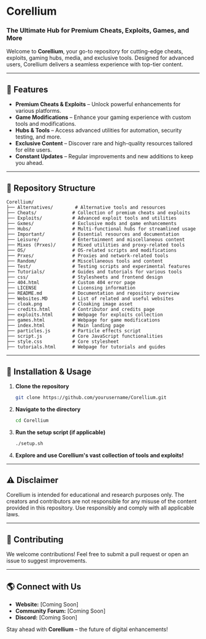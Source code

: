# Corellium

### The Ultimate Hub for Premium Cheats, Exploits, Games, and More

Welcome to **Corellium**, your go-to repository for cutting-edge cheats, exploits, gaming hubs, media, and exclusive tools. Designed for advanced users, Corellium delivers a seamless experience with top-tier content.

---

## 🚀 Features

- **Premium Cheats & Exploits** – Unlock powerful enhancements for various platforms.
- **Game Modifications** – Enhance your gaming experience with custom tools and modifications.
- **Hubs & Tools** – Access advanced utilities for automation, security testing, and more.
- **Exclusive Content** – Discover rare and high-quality resources tailored for elite users.
- **Constant Updates** – Regular improvements and new additions to keep you ahead.

---

## 📂 Repository Structure

```
Corellium/
├── Alternatives/        # Alternative tools and resources
├── Cheats/             # Collection of premium cheats and exploits
├── Exploits/           # Advanced exploit tools and utilities
├── Gxmes/              # Exclusive mods and game enhancements
├── Hubs/               # Multi-functional hubs for streamlined usage
├── Important/          # Essential resources and documentation
├── Leisure/            # Entertainment and miscellaneous content
├── Mixes (Prxes)/      # Mixed utilities and proxy-related tools
├── OS/                 # OS-related scripts and modifications
├── Prxes/              # Proxies and network-related tools
├── Random/             # Miscellaneous tools and content
├── Test/               # Testing scripts and experimental features
├── Tutorials/          # Guides and tutorials for various tools
├── css/                # Stylesheets and frontend design
├── 404.html            # Custom 404 error page
├── LICENSE             # Licensing information
├── README.md           # Documentation and repository overview
├── Websites.MD         # List of related and useful websites
├── cloak.png           # Cloaking image asset
├── credits.html        # Contributor and credits page
├── exploits.html       # Webpage for exploits collection
├── games.html          # Webpage for game modifications
├── index.html          # Main landing page
├── particles.js        # Particle effects script
├── script.js           # Core JavaScript functionalities
├── style.css           # Core stylesheet
├── tutorials.html      # Webpage for tutorials and guides
```

---

## 🔧 Installation & Usage

1. **Clone the repository**
   ```sh
   git clone https://github.com/yourusername/Corellium.git
   ```
2. **Navigate to the directory**
   ```sh
   cd Corellium
   ```
3. **Run the setup script (if applicable)**
   ```sh
   ./setup.sh
   ```
4. **Explore and use Corellium's vast collection of tools and exploits!**

---

## ⚠️ Disclaimer

Corellium is intended for educational and research purposes only. The creators and contributors are not responsible for any misuse of the content provided in this repository. Use responsibly and comply with all applicable laws.

---

## 📢 Contributing

We welcome contributions! Feel free to submit a pull request or open an issue to suggest improvements.

---

## 🌎 Connect with Us

- **Website:** [Coming Soon]
- **Community Forum:** [Coming Soon]
- **Discord:** [Coming Soon]

Stay ahead with **Corellium** – the future of digital enhancements!
